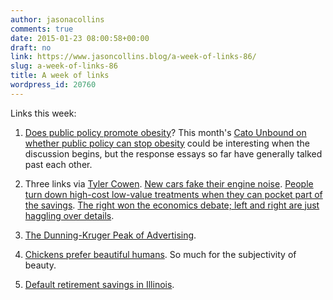 ```yaml
---
author: jasonacollins
comments: true
date: 2015-01-23 08:00:58+00:00
draft: no
link: https://www.jasoncollins.blog/a-week-of-links-86/
slug: a-week-of-links-86
title: A week of links
wordpress_id: 20760
---
```


Links this week:






	
  1. [Does public policy promote obesity](http://www.cato-unbound.org/2015/01/16/baylen-linnekin/does-public-policy-promote-obesity)? This month's [Cato Unbound on whether public policy can stop obesity](http://www.cato-unbound.org/issues/january-2015/can-public-policy-stop-obesity) could be interesting when the discussion begins, but the response essays so far have generally talked past each other.

	
  2. Three links via [Tyler Cowen](https://twitter.com/tylercowen). [New cars fake their engine noise](http://www.washingtonpost.com/business/economy/americas-best-selling-cars-and-trucks-are-built-on-lies-the-rise-of-fake-engine-noise/2015/01/21/6db09a10-a0ba-11e4-b146-577832eafcb4_story.html?hpid=z2). [People turn down high-cost low-value treatments when they can pocket part of the savings](http://marginalrevolution.com/marginalrevolution/2015/01/is-the-split-benefit-a-feasible-way-to-reduce-health-care-costs.html). [The right won the economics debate; left and right are just haggling over details](http://marginalrevolution.com/marginalrevolution/2015/01/good-sentences-from-nick-rowe.html).

	
  3. [The Dunning-Kruger Peak of Advertising](http://www.warc.com/Blogs/The_DunningKruger_Peak_of_Advertising.blog?ID=1998).

	
  4. [Chickens prefer beautiful humans](http://cogprints.org/5272/1/ghirlanda_jansson_enquist2002.pdf). So much for the subjectivity of beauty.

	
  5. [Default retirement savings in Illinois](http://www.nytimes.com/2015/01/06/upshot/illinois-introduces-automatic-retirement-savings-program-a-first-for-the-nation.html?_r=1&abt=0002&abg=0).


